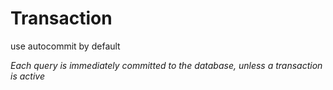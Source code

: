 # Transaction
use autocommit by default

_Each query is immediately committed to the database, unless a transaction is active_
